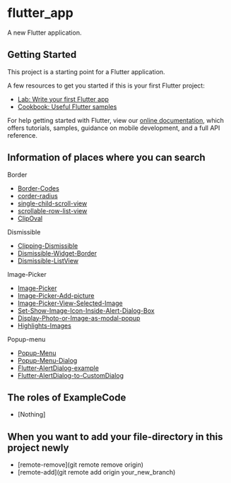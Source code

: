# flutter_app

A new Flutter application.

## Getting Started

This project is a starting point for a Flutter application.

A few resources to get you started if this is your first Flutter project:

- [Lab: Write your first Flutter app](https://flutter.dev/docs/get-started/codelab)
- [Cookbook: Useful Flutter samples](https://flutter.dev/docs/cookbook)

For help getting started with Flutter, view our
[online documentation](https://flutter.dev/docs), which offers tutorials,
samples, guidance on mobile development, and a full API reference.

## Information of places where you can search

Border

- [Border-Codes](https://stackoverflow.com/questions/58350235/add-border-to-a-container-with-borderradius-in-flutter)
- [corder-radius](https://stackoverflow.com/questions/50008737/flutter-corner-radius-with-transparent-background)
- [single-child-scroll-view](https://stackoverflow.com/questions/56131101/how-to-place-a-listview-inside-a-singlechildscrollview-but-prevent-them-from-scr)
- [scrollable-row-list-view](https://stackoverflow.com/questions/50762079/flutter-listview-scrollable-row)
- [ClipOval](https://stackoverflow.com/questions/50603767/flutter-circle-file-image-with-clip-oval)

Dismissible

- [Clipping-Dismissible](https://github.com/flutter/flutter/issues/56812)
- [Dismissible-Widget-Border](https://stackoverflow.com/questions/57542470/how-to-fix-this-dismissible-widget-border)
- [Dismissible-ListView](https://medium.com/@maffan/how-to-make-a-dismissible-listview-in-flutter-a9f730a751be)

Image-Picker

- [Image-Picker](https://pub.dev/packages/image_picker)
- [Image-Picker-Add-picture](https://medium.com/fabcoding/adding-an-image-picker-in-a-flutter-app-pick-images-using-camera-and-gallery-photos-7f016365d856)
- [Image-Picker-View-Selected-Image](https://stackoverflow.com/questions/56885714/showing-selected-image-in-alert-dialog-in-flutter)
- [Set-Show-Image-Icon-Inside-Alert-Dialog-Box](https://flutter-examples.com/show-image-icon-inside-alert-dialog/)
- [Display-Photo-or-Image-as-modal-popup](https://stackoverflow.com/questions/60047676/flutter-display-photo-or-image-as-modal-popup)
- [Highlights-Images](https://stackoverflow.com/questions/46046134/how-do-i-make-a-button-with-an-image-in-flutter-that-highlights-while-someone-is)

Popup-menu

- [Popup-Menu](https://www.developerlibs.com/2018/06/flutter-event-alert-with-pop-up.html)
- [Popup-Menu-Dialog](https://www.youtube.com/watch?v=FGfhnS6skMQ)
- [Flutter-AlertDialog-example](https://androidkt.com/flutter-alertdialog-example/)
- [Flutter-AlertDialog-to-CustomDialog](https://medium.com/flutterpub/flutter-alert-dialog-to-custom-dialog-966195157da8)

## The roles of ExampleCode

- [Nothing]

## When you want to add your file-directory in this project newly

- [remote-remove](git remote remove origin)
- [remote-add](git remote add origin your_new_branch)
